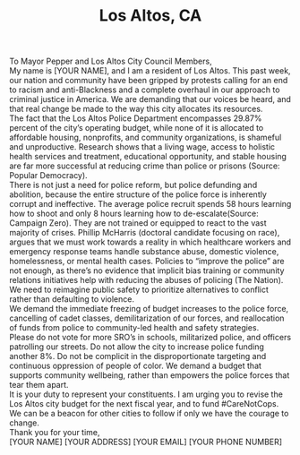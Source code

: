 ---
title: Los Altos, CA
permalink: "/losaltos"
name: Letter to Mayor and City Council
city: Los Altos
state: CA
layout: email
recipients:
- jpepper@losaltosca.gov
- jbruins@losaltosca.gov
- aenander@losaltosca.gov
- nfligor@losaltosca.gov
- lleeeng@losaltosca.gov
- cjordan@losaltosca.gov
- council@losaltosca.gov
subject: Los Altos Resident for Defunding the LAPD
body: |-
    To Mayor Pepper and Los Altos City Council Members,

    My name is [YOUR NAME], and I am a resident of Los Altos. This past week, our nation and community have been gripped by protests calling for an end to racism and anti-Blackness and a complete overhaul in our approach to criminal justice in America. We are demanding that our voices be heard, and that real change be made to the way this city allocates its resources.

    The fact that the Los Altos Police Department encompasses 29.87% percent of the city’s operating budget, while none of it is allocated to affordable housing, nonprofits, and community organizations, is shameful and unproductive. Research shows that a living wage, access to holistic health services and treatment, educational opportunity, and stable housing are far more successful at reducing crime than police or prisons (Source: Popular Democracy).

    There is not just a need for police reform, but police defunding and abolition, because the entire structure of the police force is inherently corrupt and ineffective. The average police recruit spends 58 hours learning how to shoot and only 8 hours learning how to de-escalate(Source: Campaign Zero). They are not trained or equipped to react to the vast majority of crises. Phillip McHarris (doctoral candidate focusing on race), argues that we must work towards a reality in which healthcare workers and emergency response teams handle substance abuse, domestic violence, homelessness, or mental health cases. Policies to “improve the police” are not enough, as there’s no evidence that implicit bias training or community relations initiatives help with reducing the abuses of policing (The Nation). We need to reimagine public safety to prioritize alternatives to conflict rather than defaulting to violence.

    We demand the immediate freezing of budget increases to the police force, cancelling of cadet classes, demilitarization of our forces, and reallocation of funds from police to community-led health and safety strategies.

    Please do not vote for more SRO’s in schools, militarized police, and officers patrolling our streets. Do not allow the city to increase police funding another 8%. Do not be complicit in the disproportionate targeting and continuous oppression of people of color. We demand a budget that supports community wellbeing, rather than empowers the police forces that tear them apart.

    It is your duty to represent your constituents. I am urging you to revise the Los Altos city budget for the next fiscal year, and to fund #CareNotCops. We can be a beacon for other cities to follow if only we have the courage to change.

    Thank you for your time,

    [YOUR NAME]
    [YOUR ADDRESS]
    [YOUR EMAIL]
    [YOUR PHONE NUMBER]
---
